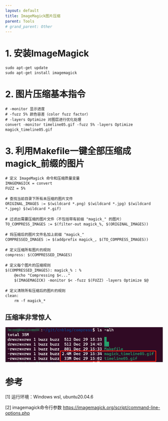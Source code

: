 ```yaml
---
layout: default
title: ImageMagick图片压缩
parent: Tools
# grand_parent: Other
---
```



# 1. 安装ImageMagick
```
sudo apt-get update
sudo apt-get install imagemagick
```

# 2. 图片压缩基本指令
```
# -monitor 显示进度
# -fuzz 5% 颜色容差（color fuzz factor）
# -layers Optimize 对图层进行优化处理
convert -monitor timeline05.gif -fuzz 5% -layers Optimize magick_timeline05.gif
```

# 3. 利用Makefile一键全部压缩成magick_前缀的图片
```
# 定义 ImageMagick 命令和压缩质量变量
IMAGEMAGICK = convert
FUZZ = 5%

# 查找当前目录下所有未压缩的图片文件
ORIGINAL_IMAGES := $(wildcard *.png) $(wildcard *.jpg) $(wildcard *.jpeg) $(wildcard *.gif)

# 过滤出需要压缩的图片文件（不包括带有前缀 "magick_" 的图片）
TO_COMPRESS_IMAGES := $(filter-out magick_%, $(ORIGINAL_IMAGES))

# 将压缩后的图片文件名加上前缀 "magick_"
COMPRESSED_IMAGES := $(addprefix magick_, $(TO_COMPRESS_IMAGES))

# 定义压缩所有图片的规则
compress: $(COMPRESSED_IMAGES)

# 定义每个图片的压缩规则
$(COMPRESSED_IMAGES): magick_% : %
	@echo "Compressing $<..."
	$(IMAGEMAGICK) -monitor $< -fuzz $(FUZZ) -layers Optimize $@

# 定义清除所有压缩后的图片的规则
clean:
	rm -f magick_*
```

## 压缩率非常惊人
![image](/assets/images/docs/tools/magick.png)



# 参考
[1] 运行环境：Windows wsl, ubuntu20.04.6

[2] imagemagick命令行参数 https://imagemagick.org/script/command-line-options.php